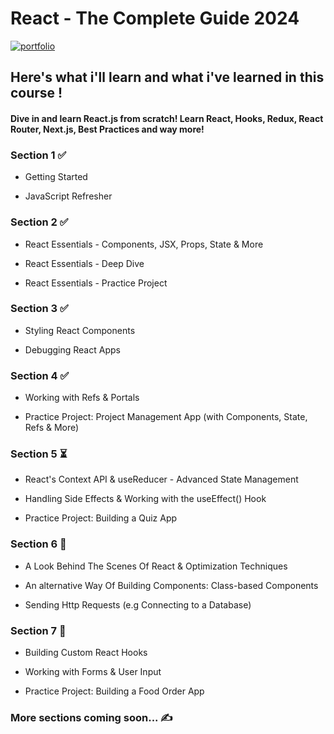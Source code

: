# React - The Complete Guide 2024

[![portfolio](https://img.shields.io/badge/link_to_the_course-BE32F5?style=for-the-badge&logo=logoColor=white)](https://www.udemy.com/share/101Wby3@oZnoK2b-osysE4rNeuPDgDVZveH__r5au_1GYRN2hdesvg7LAT8TxVl8buknYf53bA==/)

## Here's what i'll learn and what i've learned in this course !

#### Dive in and learn React.js from scratch! Learn React, Hooks, Redux, React Router, Next.js, Best Practices and way more!

### Section 1 ✅

- Getting Started

- JavaScript Refresher

### Section 2 ✅

- React Essentials - Components, JSX, Props, State & More

- React Essentials - Deep Dive

- React Essentials - Practice Project

### Section 3 ✅

- Styling React Components

- Debugging React Apps

### Section 4 ✅

- Working with Refs & Portals

- Practice Project: Project Management App (with Components, State, Refs & More)

### Section 5 ⏳

- React's Context API & useReducer - Advanced State Management

- Handling Side Effects & Working with the useEffect() Hook

- Practice Project: Building a Quiz App

### Section 6 📌

- A Look Behind The Scenes Of React & Optimization Techniques

- An alternative Way Of Building Components: Class-based Components

- Sending Http Requests (e.g Connecting to a Database)

### Section 7 📌

- Building Custom React Hooks

- Working with Forms & User Input

- Practice Project: Building a Food Order App

### More sections coming soon... ✍️

